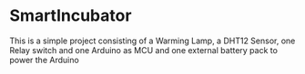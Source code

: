 # SmartIncubator
This is a simple project consisting of a Warming Lamp, a DHT12 Sensor, one Relay switch and one Arduino as MCU and one external battery pack to power the Arduino
